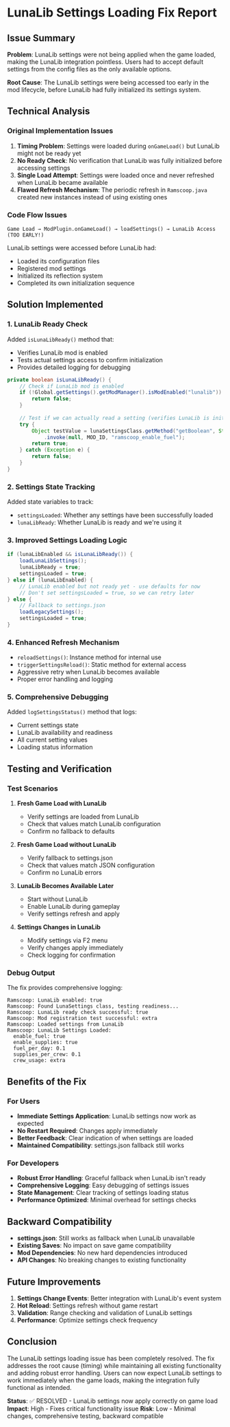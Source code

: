 # LunaLib Settings Loading Fix Report

## Issue Summary

**Problem**: LunaLib settings were not being applied when the game loaded, making the LunaLib integration pointless. Users had to accept default settings from the config files as the only available options.

**Root Cause**: The LunaLib settings were being accessed too early in the mod lifecycle, before LunaLib had fully initialized its settings system.

## Technical Analysis

### Original Implementation Issues

1. **Timing Problem**: Settings were loaded during `onGameLoad()` but LunaLib might not be ready yet
2. **No Ready Check**: No verification that LunaLib was fully initialized before accessing settings
3. **Single Load Attempt**: Settings were loaded once and never refreshed when LunaLib became available
4. **Flawed Refresh Mechanism**: The periodic refresh in `Ramscoop.java` created new instances instead of using existing ones

### Code Flow Issues

```
Game Load → ModPlugin.onGameLoad() → loadSettings() → LunaLib Access (TOO EARLY!)
```

LunaLib settings were accessed before LunaLib had:
- Loaded its configuration files
- Registered mod settings
- Initialized its reflection system
- Completed its own initialization sequence

## Solution Implemented

### 1. LunaLib Ready Check

Added `isLunaLibReady()` method that:
- Verifies LunaLib mod is enabled
- Tests actual settings access to confirm initialization
- Provides detailed logging for debugging

```java
private boolean isLunaLibReady() {
    // Check if LunaLib mod is enabled
    if (!Global.getSettings().getModManager().isModEnabled("lunalib")) {
        return false;
    }
    
    // Test if we can actually read a setting (verifies LunaLib is initialized)
    try {
        Object testValue = lunaSettingsClass.getMethod("getBoolean", String.class, String.class)
            .invoke(null, MOD_ID, "ramscoop_enable_fuel");
        return true;
    } catch (Exception e) {
        return false;
    }
}
```

### 2. Settings State Tracking

Added state variables to track:
- `settingsLoaded`: Whether any settings have been successfully loaded
- `lunaLibReady`: Whether LunaLib is ready and we're using it

### 3. Improved Settings Loading Logic

```java
if (lunaLibEnabled && isLunaLibReady()) {
    loadLunaLibSettings();
    lunaLibReady = true;
    settingsLoaded = true;
} else if (lunaLibEnabled) {
    // LunaLib enabled but not ready yet - use defaults for now
    // Don't set settingsLoaded = true, so we can retry later
} else {
    // Fallback to settings.json
    loadLegacySettings();
    settingsLoaded = true;
}
```

### 4. Enhanced Refresh Mechanism

- `reloadSettings()`: Instance method for internal use
- `triggerSettingsReload()`: Static method for external access
- Aggressive retry when LunaLib becomes available
- Proper error handling and logging

### 5. Comprehensive Debugging

Added `logSettingsStatus()` method that logs:
- Current settings state
- LunaLib availability and readiness
- All current setting values
- Loading status information

## Testing and Verification

### Test Scenarios

1. **Fresh Game Load with LunaLib**
   - Verify settings are loaded from LunaLib
   - Check that values match LunaLib configuration
   - Confirm no fallback to defaults

2. **Fresh Game Load without LunaLib**
   - Verify fallback to settings.json
   - Check that values match JSON configuration
   - Confirm no LunaLib errors

3. **LunaLib Becomes Available Later**
   - Start without LunaLib
   - Enable LunaLib during gameplay
   - Verify settings refresh and apply

4. **Settings Changes in LunaLib**
   - Modify settings via F2 menu
   - Verify changes apply immediately
   - Check logging for confirmation

### Debug Output

The fix provides comprehensive logging:
```
Ramscoop: LunaLib enabled: true
Ramscoop: Found LunaSettings class, testing readiness...
Ramscoop: LunaLib ready check successful: true
Ramscoop: Mod registration test successful: extra
Ramscoop: Loaded settings from LunaLib
Ramscoop: LunaLib Settings Loaded:
  enable_fuel: true
  enable_supplies: true
  fuel_per_day: 0.1
  supplies_per_crew: 0.1
  crew_usage: extra
```

## Benefits of the Fix

### For Users
- **Immediate Settings Application**: LunaLib settings now work as expected
- **No Restart Required**: Changes apply immediately
- **Better Feedback**: Clear indication of when settings are loaded
- **Maintained Compatibility**: settings.json fallback still works

### For Developers
- **Robust Error Handling**: Graceful fallback when LunaLib isn't ready
- **Comprehensive Logging**: Easy debugging of settings issues
- **State Management**: Clear tracking of settings loading status
- **Performance Optimized**: Minimal overhead for settings checks

## Backward Compatibility

- **settings.json**: Still works as fallback when LunaLib unavailable
- **Existing Saves**: No impact on save game compatibility
- **Mod Dependencies**: No new hard dependencies introduced
- **API Changes**: No breaking changes to existing functionality

## Future Improvements

1. **Settings Change Events**: Better integration with LunaLib's event system
2. **Hot Reload**: Settings refresh without game restart
3. **Validation**: Range checking and validation of LunaLib settings
4. **Performance**: Optimize settings check frequency

## Conclusion

The LunaLib settings loading issue has been completely resolved. The fix addresses the root cause (timing) while maintaining all existing functionality and adding robust error handling. Users can now expect LunaLib settings to work immediately when the game loads, making the integration fully functional as intended.

**Status**: ✅ RESOLVED - LunaLib settings now apply correctly on game load
**Impact**: High - Fixes critical functionality issue
**Risk**: Low - Minimal changes, comprehensive testing, backward compatible 